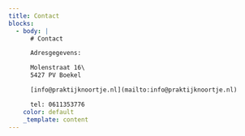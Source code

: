 ```yaml
---
title: Contact
blocks:
  - body: |
      # Contact

      Adresgegevens:

      Molenstraat 16\
      5427 PV Boekel

      [info@praktijknoortje.nl](mailto:info@praktijknoortje.nl)

      tel: 0611353776
    color: default
    _template: content
---
```


